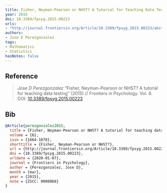 ```yaml
---
title: Fisher, Neyman-Pearson or NHST? A Tutorial for Teaching Data Testing
year: 2015
doi: 10.3389/fpsyg.2015.00223
urls:
- "http://journal.frontiersin.org/Article/10.3389/fpsyg.2015.00223/abstract"
authors:
- Jose D Perezgonzalez
tags:
- Mathematics
- Statistics
hasNotes: false
---
```


## Reference

> <i>Jose D Perezgonzalez</i> “Fisher, Neyman-Pearson or NHST? A tutorial for teaching data testing” (2015) // Frontiers in Psychology. Vol.&nbsp;6. DOI:&nbsp;<a href='https://doi.org/10.3389/fpsyg.2015.00223'>10.3389/fpsyg.2015.00223</a>

## Bib

```bib
@Article{perezgonzalez2015,
  title = {Fisher, Neyman-Pearson or NHST? A tutorial for teaching data testing},
  volume = {6},
  issn = {1664-1078},
  shorttitle = {Fisher, Neyman-Pearson or NHST?},
  url = {http://journal.frontiersin.org/Article/10.3389/fpsyg.2015.00223/abstract},
  doi = {10.3389/fpsyg.2015.00223},
  urldate = {2020-01-07},
  journal = {Frontiers in Psychology},
  author = {Perezgonzalez, Jose D},
  month = {mar},
  year = {2015},
  note = {ZSCC: 0000068}
}
```
